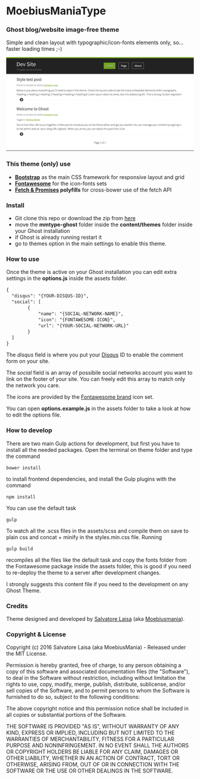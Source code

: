 # MoebiusManiaType
### Ghost blog/website image-free theme

Simple and clean layout with typographic/icon-fonts elements only, so... faster loading times ;-)

![Theme Screenshot](screenshot.png)

### This theme (only) use
* **[Bootstrap](http://getbootstrap.com/)** as the main CSS framework for responsive layout and grid
* **[Fontawesome](http://fontawesome.io/)** for the icon-fonts sets
* **[Fetch & Promises](https://github.com/github/fetch) polyfills** for cross-bower use of the fetch API

### Install
* Git clone this repo or download the zip from [here](https://github.com/moebiusmania/mmtype-ghost/archive/master.zip)
* move the **mmtype-ghost** folder inside the **content/themes** folder inside your Ghost installation
* if Ghost is already running restart it  
* go to themes option in the main settings to enable this theme.

### How to use
Once the theme is active on your Ghost installation you can edit extra settings in the **options.js** inside the assets folder.

    {
      "disqus": "{YOUR-DISQUS-ID}",
      "social": [
    		{
    			"name": "{SOCIAL-NETWORK-NAME}",
    			"icon": "{FONTAWESOME-ICON}",
    			"url": "{YOUR-SOCIAL-NETWORK-URL}"
    		}
      ]
    }

The *disqus* field is where you put your [Disqus]() ID to enable the comment form on your site.

The *social* field is an array of possibile social networks account you want to link on the footer of your site. You can freely edit this array to match only the network you care.

The icons are provided by the [Fontawesome brand](http://fontawesome.io/icons/#brand) icon set.

You can open **options.example.js** in the assets folder to take a look at how to edit the options file.

### How to develop
There are two main Gulp actions for development, but first you have to install all the needed packages.
Open the terminal on theme folder and type the command

    bower install

to install frontend dependencies, and install the Gulp plugins with the command

    npm install

You can use the default task

    gulp

To watch all the .scss files in the assets/scss and compile them on save to plain css and concat + minify in the styles.min.css file.
Running

    gulp build

recompiles all the files like the default task and copy the fonts folder from the Fontawesome package inside the assets folder, this is good if you need to re-deploy the theme to a server after development changes.

I strongly suggests this content file if you need to the development on any Ghost Theme.

### Credits
Theme designed and developed by [Salvatore Laisa](http://www.salvatorelaisa.me/) (aka [Moebiusmania](https://github.com/moebiusmania/)).

### Copyright & License
Copyright (c) 2016 Salvatore Laisa (aka MoebiusMania) - Released under the MIT License.

Permission is hereby granted, free of charge, to any person obtaining a copy of this software and associated documentation files (the "Software"), to deal in the Software without restriction, including without limitation the rights to use, copy, modify, merge, publish, distribute, sublicense, and/or sell copies of the Software, and to permit persons to whom the Software is furnished to do so, subject to the following conditions:

The above copyright notice and this permission notice shall be included in all copies or substantial portions of the Software.

THE SOFTWARE IS PROVIDED "AS IS", WITHOUT WARRANTY OF ANY KIND, EXPRESS OR IMPLIED, INCLUDING BUT NOT LIMITED TO THE WARRANTIES OF MERCHANTABILITY, FITNESS FOR A PARTICULAR PURPOSE AND NONINFRINGEMENT. IN NO EVENT SHALL THE AUTHORS OR COPYRIGHT HOLDERS BE LIABLE FOR ANY CLAIM, DAMAGES OR OTHER LIABILITY, WHETHER IN AN ACTION OF CONTRACT, TORT OR OTHERWISE, ARISING FROM, OUT OF OR IN CONNECTION WITH THE SOFTWARE OR THE USE OR OTHER DEALINGS IN THE SOFTWARE.
